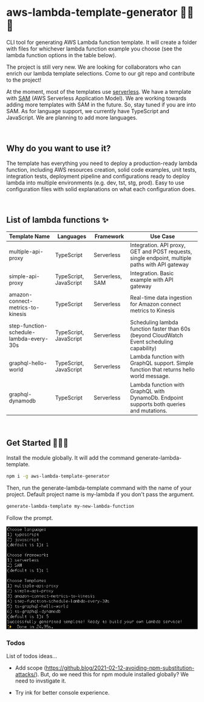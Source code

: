 # aws-lambda-template-generator 🤟💀🤟

CLI tool for generating AWS Lambda function template. It will create a folder with files for whichever lambda function example you choose (see the lambda function options in the table below).

The project is still very new. We are looking for collaborators who can enrich our lambda template selections. Come to our git repo and contribute to the project!

At the moment, most of the templates use [serverless](https://www.serverless.com/). We have a template with [SAM](https://aws.amazon.com/serverless/sam/) (AWS Serverless Application Model). We are working towards adding more templates with SAM in the future. So, stay tuned if you are into SAM. As for language support, we currently have TypeScript and JavaScript. We are planning to add more languages.

<br />

## Why do you want to use it?

The template has everything you need to deploy a production-ready lambda function, including AWS resources creation, solid code examples, unit tests, integration tests, deployment pipeline and configurations ready to deploy lambda into multiple environments (e.g. dev, tst, stg, prod). Easy to use configuration files with solid explanations on what each configuration does.

<br />

## List of lambda functions ✨

Template Name                            | Languages              | Framework        | Use Case                                                                                        | 
---------------------------------------- | ---------------------- | ---------------- | ----------------------------------------------------------------------------------------------- |
multiple-api-proxy                       | TypeScript             | Serverless       | Integration. API proxy, GET and POST requests, single endpoint, multiple paths with API gateway |
simple-api-proxy                         | TypeScript, JavaScript | Serverless, SAM  | Integration. Basic example with API gateway                                                     |
amazon-connect-metrics-to-kinesis        | TypeScript             | Serverless       | Real-time data ingestion for Amazon connect metrics to Kinesis                                  |
step-function-schedule-lambda-every-30s  | TypeScript, JavaScript | Serverless       | Scheduling lambda function faster than 60s (beyond CloudWatch Event scheduling capability)      |
graphql-hello-world                      | TypeScript, JavaScript | Serverless       | Lambda function with GraphQL support. Simple function that returns hello world message.         |
graphql-dynamodb                         | TypeScript             | Serverless       | Lambda function with GraphQL with DynamoDb. Endpoint supports both queries and mutations.       |
<br />

## Get Started 🏄🏻‍♀️

Install the module globally. It will add the command generate-lambda-template.

```bash
npm i -g aws-lambda-template-generator
```

Then, run the generate-lambda-template command with the name of your project. Default project name is my-lambda if you don't pass the argument.

```bash
generate-lambda-template my-new-lambda-function
```

Follow the prompt.

<img src="img/cli-img.png" />

### Todos

List of todos ideas...

- Add scope (https://github.blog/2021-02-12-avoiding-npm-substitution-attacks/). But, do we need this for npm module installed globally? We need to invstigate it.

- Try ink for better console experience.
